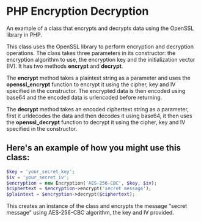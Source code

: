 # PHP Encryption Decryption
An example of a class that encrypts and decrypts data using the OpenSSL library in PHP.

This class uses the OpenSSL library to perform encryption and decryption operations. The class takes three parameters in its constructor: the encryption algorithm to use, the encryption key and the initialization vector (IV). It has two methods **encrypt** and **decrypt**.

The **encrypt** method takes a plaintext string as a parameter and uses the **openssl_encrypt** function to encrypt it using the cipher, key and IV specified in the constructor. The encrypted data is then encoded using base64 and the encoded data is urlencoded before returning.

The **decrypt** method takes an encoded ciphertext string as a parameter, first it urldecodes the data and then decodes it using base64, it then uses the **openssl_decrypt** function to decrypt it using the cipher, key and IV specified in the constructor.

## Here's an example of how you might use this class:
```php
$key = 'your_secret_key';
$iv = 'your_secret_iv';
$encryption = new Encryption('AES-256-CBC', $key, $iv);
$ciphertext = $encryption->encrypt('secret message');
$plaintext = $encryption->decrypt($ciphertext);
```

This creates an instance of the class and encrypts the message "secret message" using AES-256-CBC algorithm, the key and IV provided.
